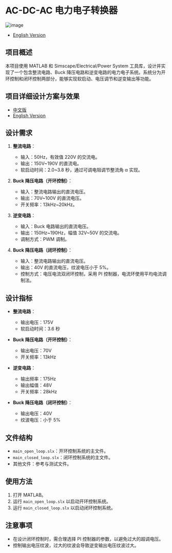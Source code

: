 # AC-DC-AC 电力电子转换器

![image](https://github.com/user-attachments/assets/a8b3930d-05df-4d59-99c5-854ce7bd32b8)

- [English Version](./README.md)

## 项目概述

本项目使用 MATLAB 和 Simscape/Electrical/Power System 工具库，设计并实现了一个包含整流电路、Buck 降压电路和逆变电路的电力电子系统。系统分为开环控制和闭环控制两部分，能够实现软启动、电压调节和逆变输出等功能。

## 项目详细设计方案与效果

- [中文版](./Design_CN.md)
- [English Version](./Design_EN.md)

## 设计需求

1. **整流电路**：
   - 输入：50Hz，有效值 220V 的交流电。
   - 输出：150V~190V 的直流电。
   - 软启动时间：2.0~3.8 秒，通过可调电阻调节整流角 α 实现。
2. **Buck 降压电路（开环控制）**：

   - 输入：整流电路输出的直流电压。
   - 输出：70V~100V 的直流电压。
   - 开关频率：13kHz~20kHz。

3. **逆变电路**：

   - 输入：Buck 电路输出的直流电压。
   - 输出：150Hz~190Hz，幅值 32V~50V 的交流电。
   - 调制方式：PWM 调制。

4. **Buck 降压电路（闭环控制）**：
   - 输入：整流电路输出的直流电压。
   - 输出：40V 的直流电压，纹波电压小于 5%。
   - 控制方式：电压电流双闭环控制，采用 PI 控制器，电流环使用平均电流调制法。

## 设计指标

- **整流电路**：

  - 输出电压：175V
  - 软启动时间：3.6 秒

- **Buck 降压电路（开环控制）**：

  - 输出电压：70V
  - 开关频率：13kHz

- **逆变电路**：

  - 输出频率：175Hz
  - 输出幅值：48V
  - 开关频率：28kHz

- **Buck 降压电路（闭环控制）**：
  - 输出电压：40V
  - 纹波电压：小于 5%

## 文件结构

- `main_open_loop.slx`：开环控制系统的主文件。
- `main_closed_loop.slx`：闭环控制系统的主文件。
- 其他文件：参考与测试文件。

## 使用方法

1. 打开 MATLAB。
2. 运行 `main_open_loop.slx` 以启动开环控制系统。
3. 运行 `main_closed_loop.slx` 以启动闭环控制系统。

## 注意事项

- 在设计闭环控制时，需合理选择 PI 控制器的参数，以避免过大的超调电压。
- 控制输出电压纹波，过大的纹波会导致逆变输出电压纹波过大。
